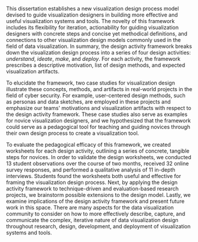 This dissertation establishes a new visualization design process model devised
to guide visualization designers in building more effective and useful
visualization systems and tools. The novelty of this framework includes its
flexibility for iteration, actionability for guiding visualization designers
with concrete steps and concise yet methodical definitions, and connections to
other visualization design models commonly used in the field of data
visualization. In summary, the design activity framework breaks down the
visualization design process into a series of four design activities:
_understand_, _ideate_, _make_, and _deploy_. For each activity, the framework
prescribes a descriptive motivation, list of design methods, and expected
visualization artifacts.


To elucidate the framework, two case studies for visualization design illustrate
these concepts, methods, and artifacts in real-world projects in the field of
cyber security. For example, user-centered design methods, such as personas and
data sketches, are employed in these projects and emphasize our teams'
motivations and visualization artifacts with respect to the design activity
framework. These case studies also serve as examples for novice visualization
designers, and we hypothesized that the framework could serve as a pedagogical
tool for teaching and guiding novices through their own design process to create
a visualization tool.


To evaluate the pedagogical efficacy of this framework, we created worksheets
for each design activity, outlining a series of concrete, tangible steps for
novices. In order to validate the design worksheets, we conducted 13 student
observations over the course of two months, received 32 online survey responses,
and performed a qualitative analysis of 11 in-depth interviews. Students found
the worksheets both useful and effective for framing the visualization design
process. Next, by applying the design activity framework to technique-driven and
evaluation-based research projects, we brainstorm possible extensions to the
design model. Lastly, we examine implications of the design activity framework
and present future work in this space. There are many aspects for the data
visualization community to consider on how to more effectively describe,
capture, and communicate the complex, iterative nature of data visualization
design throughout research, design, development, and deployment of visualization
systems and tools.

